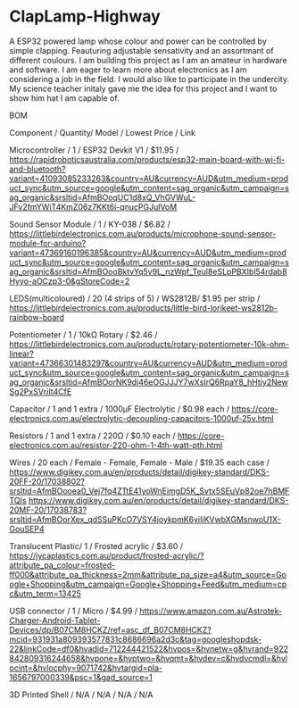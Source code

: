 # ClapLamp-Highway
A ESP32 powered lamp whose colour and power can be controlled by simple clapping. Feauturing adjustable sensativity and an assortmant of different coulours.
I am building this project as I am an amateur in hardware and software. I am eager to learn more about electronics as I am considering a job in the field. I would also like to participate in the undercity. My science teacher initaly gave me the idea for this project and I want to show him hat I am capable of.

BOM

Component / Quantity/ Model / Lowest Price / Link

Microcontroller / 1 / ESP32 Devkit V1 / $11.95 / https://rapidroboticsaustralia.com/products/esp32-main-board-with-wi-fi-and-bluetooth?variant=41093085233263&country=AU&currency=AUD&utm_medium=product_sync&utm_source=google&utm_content=sag_organic&utm_campaign=sag_organic&srsltid=AfmBOoqUC1d8xQ_VhGVWuL-JFv2fmYWiT4KmZ06z7KKt6i-qnucPGJulVoM

Sound Sensor Module /	1	/ KY-038 / $6.82 / https://littlebirdelectronics.com.au/products/microphone-sound-sensor-module-for-arduino?variant=47369160196385&country=AU&currency=AUD&utm_medium=product_sync&utm_source=google&utm_content=sag_organic&utm_campaign=sag_organic&srsltid=AfmBOooBktvYq5v9L_nzWpf_Teul8eSLpPBXIbl54rdab8Hyyo-aOCzp3-0&gStoreCode=2

LEDS(multicoloured)	/ 20 (4 strips of 5) / WS2812B/	$1.95 per strip / https://littlebirdelectronics.com.au/products/little-bird-lorikeet-ws2812b-rainbow-board

Potentiometer	/ 1	/ 10kΩ Rotary	/ $2.46 / https://littlebirdelectronics.com.au/products/rotary-potentiometer-10k-ohm-linear?variant=47366301483297&country=AU&currency=AUD&utm_medium=product_sync&utm_source=google&utm_content=sag_organic&utm_campaign=sag_organic&srsltid=AfmBOorNK9dj46eOGJJJY7wXsIrQ6RpaY8_hHtiy2NewSg2PxSVriIt4CfE

Capacitor	/ 1 and 1 extra	/ 1000µF Electrolytic	/ $0.98 each / https://core-electronics.com.au/electrolytic-decoupling-capacitors-1000uf-25v.html

Resistors /	1 and 1 extra	/ 220Ω	/ $0.10 each / https://core-electronics.com.au/resistor-220-ohm-1-4th-watt-pth.html

Wires	/ 20 each /	Female - Female, Female - Male / $19.35 each case / https://www.digikey.com.au/en/products/detail/digikey-standard/DKS-20FF-20/17038802?srsltid=AfmBOooea0_Vej7fq4ZTtE41yoWnEimgD5K_Svtx5SEuVp82oe7hBMFTQIs
https://www.digikey.com.au/en/products/detail/digikey-standard/DKS-20MF-20/17038783?srsltid=AfmBOorXex_qdSSuPKcO7VSY4joykpmK6yiIjKVwbXGMsnwoU1X-GouSEP4

Translucent Plastic/ 1 / Frosted acrylic / $3.60 / https://jycaplastics.com.au/product/frosted-acrylic/?attribute_pa_colour=frosted-ff000&attribute_pa_thickness=2mm&attribute_pa_size=a4&utm_source=Google+Shopping&utm_campaign=Google+Shopping+Feed&utm_medium=cpc&utm_term=13425

USB connector /	1	/ Micro	/ $4.99 / https://www.amazon.com.au/Astrotek-Charger-Android-Tablet-Devices/dp/B07CM8HCKZ/ref=asc_df_B07CM8HCKZ?mcid=931931a809393577831c8686696a2d3c&tag=googleshopdsk-22&linkCode=df0&hvadid=712244421522&hvpos=&hvnetw=g&hvrand=922842809316244658&hvpone=&hvptwo=&hvqmt=&hvdev=c&hvdvcmdl=&hvlocint=&hvlocphy=9071742&hvtargid=pla-1656797000339&psc=1&gad_source=1

3D Printed Shell / N/A /	N/A /	N/A / N/A
